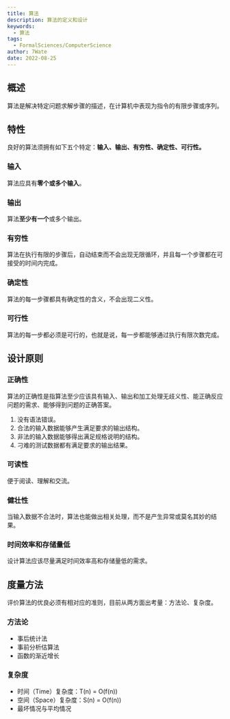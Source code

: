 ```yaml
---
title: 算法
description: 算法的定义和设计
keywords:
  - 算法
tags:
  - FormalSciences/ComputerScience
author: 7Wate
date: 2022-08-25
---
```


## 概述

算法是解决特定问题求解步骤的描述，在计算机中表现为指令的有限步骤或序列。

## 特性

良好的算法须拥有如下五个特定：**输入、输出、有穷性、确定性、可行性。**

### 输入

算法应具有**零个或多个输入**。

### 输出

算法**至少有一个**或多个输出。

### 有穷性

算法在执行有限的步骤后，自动结束而不会出现无限循环，并且每一个步骤都在可接受的时间内完成。

### 确定性

算法的每一步骤都具有确定性的含义，不会出现二义性。

### 可行性

算法的每一步都必须是可行的，也就是说，每一步都能够通过执行有限次数完成。

## 设计原则

### 正确性

算法的正确性是指算法至少应该具有输入、输出和加工处理无歧义性、能正确反应问题的需求、能够得到问题的正确答案。

1. 没有语法错误。
2. 合法的输入数据能够产生满足要求的输出结构。
3. 非法的输入数据能够得出满足规格说明的结构。
4. 刁难的测试数据都有满足要求的输出结果。

### 可读性

便于阅读、理解和交流。

### 健壮性

当输入数据不合法时，算法也能做出相关处理，而不是产生异常或莫名其妙的结果。

### 时间效率和存储量低

设计算法应该尽量满足时间效率高和存储量低的需求。

## 度量方法

评价算法的优良必须有相对应的准则，目前从两方面出考量：方法论、复杂度。

### 方法论

- 事后统计法
- 事前分析估算法
- 函数的渐近增长

### 复杂度

- 时间（Time）复杂度：T(n) = O(f(n))
- 空间（Space）复杂度：S(n) = O(f(n))
- 最坏情况与平均情况
